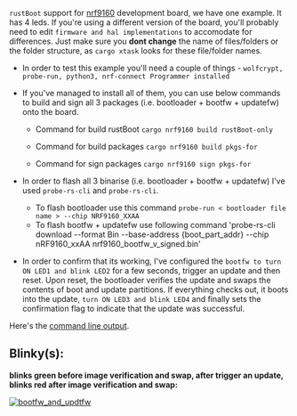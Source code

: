 `rustBoot` support for [nrf9160](https://www.nordicsemi.com/Products/Development-hardware/nrf9160-dk) development board, we have one example. It has 4 leds. If you're using a different version of the board, you'll probably need to edit `firmware and hal implementations` to accomodate for differences. Just make sure you **dont change** the name of files/folders or the folder structure, as `cargo xtask` looks for these file/folder names.

- In order to test this example you'll need a couple of things - `wolfcrypt, probe-run, python3, nrf-connect Programmer installed`
- If you've managed to install all of them, you can use below commands to build and sign all 3 packages (i.e. bootloader + bootfw + updatefw) onto the board.
    - Command for build rustBoot
    `cargo nrf9160 build rustBoot-only`

    - Command for build packages
    `cargo nrf9160 build pkgs-for`

    - Command for sign packages
    `cargo nrf9160 sign pkgs-for`

- In order to flash all 3 binarise (i.e. bootloader + bootfw + updatefw) I've used `probe-rs-cli` and `probe-rs-cli`.
    - To flash bootloader use this command
    `probe-run < bootloader file name > --chip NRF9160_XXAA`
    - To flash bootfw + updatefw use following command
    'probe-rs-cli download --format Bin --base-address {boot_part_addr} --chip nRF9160_xxAA nrf9160_bootfw_v_signed.bin'

- In order to confirm that its working, I've configured the `bootfw to turn ON LED1 and blink LED2` for a few seconds, trigger an update and then reset. Upon reset, the bootloader verifies the update and swaps the contents of boot and update partitions. If everything checks out, it boots into the update, `turn ON LED3 and blink LED4` and finally sets the confirmation flag to indicate that the update was successful.

Here's the [command line output](/boards/bootloaders/stm32h723/debug.md).

## Blinky(s):

**blinks green before image verification and swap, after trigger an update, blinks red after image verification and swap:**

[![bootfw_and_updtfw](https://user-images.githubusercontent.com/92363511/173661166-bad18bd5-8e35-4429-8852-93ea29b46ed9.png)](https://user-images.githubusercontent.com/92363511/173660773-4f4d7cbd-6d43-4418-b5b5-099619054aff.mov)